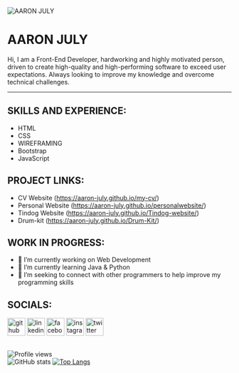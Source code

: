 
![AARON JULY](https://p92.com/binaries/content/gallery/p92website/technologies/htmlcssjs-details.png)
<!-- ![AARON JULY](https://media-exp1.licdn.com/dms/image/C5616AQHiijUg6vCBMQ/profile-displaybackgroundimage-shrink_350_1400/0/1642829079723?e=1653523200&v=beta&t=q_Q8k9TSDGHBJW_TeAHrx1j0p3_iIUTPKPls8InWuDM) -->


# AARON JULY


Hi, I am a Front-End Developer, hardworking and highly motivated person, driven to create high-quality and high-performing software to exceed user expectations.  Always looking to improve my knowledge and overcome technical challenges.

<hr>

## SKILLS AND EXPERIENCE:<br>
- HTML
- CSS
- WIREFRAMING
- Bootstrap
- JavaScript

## PROJECT LINKS:

- CV Website (https://aaron-july.github.io/my-cv/)
- Personal Website (https://aaron-july.github.io/personalwebsite/)
- Tindog Website (https://aaron-july.github.io/Tindog-website/)
- Drum-kit (https://aaron-july.github.io/Drum-Kit/)

## WORK IN PROGRESS:
- 🔭 I’m currently working on Web Development 
- 🌱 I’m currently learning Java & Python 
- 🤔 I’m seeking to connect with other programmers to help improve my programming skills 

## SOCIALS:
[<img src='https://cdn.jsdelivr.net/npm/simple-icons@3.0.1/icons/github.svg' alt='github' height='40'>](https://github.com/Aaron-July)  [<img src='https://cdn.jsdelivr.net/npm/simple-icons@3.0.1/icons/linkedin.svg' alt='linkedin' height='40'>](https://www.linkedin.com/in/Aaron-July/)  [<img src='https://cdn.jsdelivr.net/npm/simple-icons@3.0.1/icons/facebook.svg' alt='facebook' height='40'>](https://www.facebook.com/july.aaron.589)  [<img src='https://cdn.jsdelivr.net/npm/simple-icons@3.0.1/icons/instagram.svg' alt='instagram' height='40'>](https://www.instagram.com/Mr.ajuly/)  [<img src='https://cdn.jsdelivr.net/npm/simple-icons@3.0.1/icons/twitter.svg' alt='twitter' height='40'>](https://twitter.com/July_Agbiaowei)  

##

![Profile views](https://gpvc.arturio.dev/Aaron-July)  
![GitHub stats](https://github-readme-stats.vercel.app/api?username=Aaron-July&show_icons=true)  [![Top Langs](https://github-readme-stats.vercel.app/api/top-langs/?username=Aaron-July)](https://github.com/anuraghazra/github-readme-stats) 

